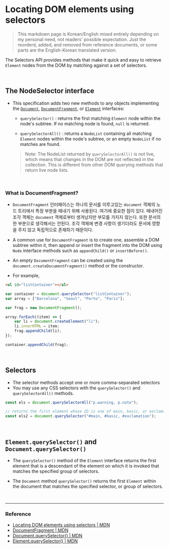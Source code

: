 # Locating DOM elements using selectors

> This markdown page is Korean/English mixed entirely depending on my personal need, not readers' possible expectation. Just the reorderd, added, and removed from reference documents, or some parts are the English-Korean translated version.

The Selectors API provides methods that make it quick and easy to retrieve `Element` nodes from the DOM by matching against a set of selectors.

<br>

## The NodeSelector interface

- This specification adds two new methods to any objects implementing the [`Document`](https://developer.mozilla.org/en-US/docs/Web/API/Document), [`DocumentFragment`](https://developer.mozilla.org/en-US/docs/Web/API/DocumentFragment), or [`Element`](https://developer.mozilla.org/en-US/docs/Web/API/Element) interfaces:

  - `querySelector()` : returns the first matching `Element` node within the node's subtree. If no matching node is found, `null` is returned.

  - `querySelectorAll()` : returns a `NodeList` containing all matching `Element` nodes within the node's subtree, or an empty `NodeList` if no matches are found.

  > Note: The NodeList returned by `querySelectorAll()` is not live, which means that changes in the DOM are not reflected in the collection. This is different from other DOM querying methods that return live node lists.

<br>

### What is DocumentFragment?

- `DocumentFragment` 인터페이스는 하나의 문서를 이루고있는 `document` 객체의 노드 트리에서 특정 부분을 떼내기 위해 사용된다. 여기에 중요한 점이 있다. 떼내어진 조각 객체는 `document` 객체로부터 생겨났지만 부모를 가지지 않는다. 또한 문서의 한 부분으로 생각해서는 안된다. 조각 객체에 변경 사항이 생기더라도 문서에 영향을 주지 않고 독립적으로 존재하기 때문이다.

- A common use for `DocumentFragment` is to create one, assemble a DOM subtree within it, then append or insert the fragment into the DOM using `Node` interface methods such as `appendChild()` or `insertBefore()`.

- An empty `DocumentFragment` can be created using the `document.createDocumentFragment()` method or the constructor.

- For example,

```html
<ul id="listContainer"></ul>
```

```javascript
var container = document.querySelector("listContainer");
var array = ["Barcelona", "Seoul", "Porto", "Paris"];

var frag = new DocumentFragment();

array.forEach((item) => {
	var li = document.createElement("li");
	li.innerHTML = item;
	frag.appendChild(li);
});

container.appendChild(frag);
```

<br>

## Selectors

- The selector methods accept one or more comma-separated selectors
- You may use any CSS selectors with the `querySelector()` and `querySelectorAll()` methods.

```javascript
const els = document.querySelectorAll("p.warning, p.note");

// returns the first element whose ID is one of main, basic, or exclamation.
const els2 = document.querySelector("#main, #basic, #exclamation");
```

<br>

## `Element.querySelector()` and `Document.querySelector()`

- The `querySelector()` method of the `Element` interface returns the first element that is a descendant of the element on which it is invoked that matches the specified group of selectors.

- The `Document` method `querySelector()` returns the first `Element` within the document that matches the specified selector, or group of selectors.

<br>

---

### Reference

- [Locating DOM elements using selectors | MDN](https://developer.mozilla.org/en-US/docs/Web/API/Document_object_model/Locating_DOM_elements_using_selectors)
- [DocumentFragment | MDN](https://developer.mozilla.org/en-US/docs/Web/API/DocumentFragment)
- [Document.querySelector() | MDN](https://developer.mozilla.org/en-US/docs/Web/API/Document/querySelector)
- [Element.querySelector() | MDN](https://developer.mozilla.org/en-US/docs/Web/API/Element/querySelector)
